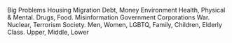 Big Problems
Housing
Migration
Debt, Money
Environment
Health, Physical & Mental. Drugs, Food.
Misinformation
Government
Corporations
War. Nuclear, Terrorism
Society. Men, Women, LGBTQ, Family, Children, Elderly
Class. Upper, Middle, Lower
